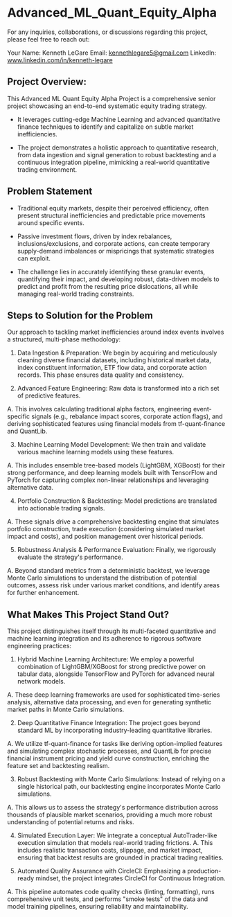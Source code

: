 # Advanced_ML_Quant_Equity_Alpha

For any inquiries, collaborations, or discussions regarding this project, please feel free to reach out:

Your Name: Kenneth LeGare
Email: kennethlegare5@gmail.com
LinkedIn: www.linkedin.com/in/kenneth-legare

## Project Overview:
This Advanced ML Quant Equity Alpha Project is a comprehensive senior project showcasing an end-to-end systematic equity trading strategy. 

- It leverages cutting-edge Machine Learning and advanced quantitative finance techniques to identify and capitalize on subtle market inefficiencies. 

- The project demonstrates a holistic approach to quantitative research, from data ingestion and signal generation to robust backtesting and a continuous integration pipeline, mimicking a real-world quantitative trading environment.

## Problem Statement
- Traditional equity markets, despite their perceived efficiency, often present structural inefficiencies and predictable price movements around specific events. 

- Passive investment flows, driven by index rebalances, inclusions/exclusions, and corporate actions, can create temporary supply-demand imbalances or mispricings that systematic strategies can exploit.

- The challenge lies in accurately identifying these granular events, quantifying their impact, and developing robust, data-driven models to predict and profit from the resulting price dislocations, all while managing real-world trading constraints.

## Steps to Solution for the Problem
Our approach to tackling market inefficiencies around index events involves a structured, multi-phase methodology:

1. Data Ingestion & Preparation: We begin by acquiring and meticulously cleaning diverse financial datasets, including historical market data, index constituent information, ETF flow data, and corporate action records. This phase ensures data quality and consistency.

2. Advanced Feature Engineering: Raw data is transformed into a rich set of predictive features. 

A. This involves calculating traditional alpha factors, engineering event-specific signals (e.g., rebalance impact scores, corporate action flags), and deriving sophisticated features using financial models from tf-quant-finance and QuantLib.

3. Machine Learning Model Development: We then train and validate various machine learning models using these features. 

A. This includes ensemble tree-based models (LightGBM, XGBoost) for their strong performance, and deep learning models built with TensorFlow and PyTorch for capturing complex non-linear relationships and leveraging alternative data.

4. Portfolio Construction & Backtesting: Model predictions are translated into actionable trading signals. 

A. These signals drive a comprehensive backtesting engine that simulates portfolio construction, trade execution (considering simulated market impact and costs), and position management over historical periods.

5. Robustness Analysis & Performance Evaluation: Finally, we rigorously evaluate the strategy's performance. 

A. Beyond standard metrics from a deterministic backtest, we leverage Monte Carlo simulations to understand the distribution of potential outcomes, assess risk under various market conditions, and identify areas for further enhancement.

## What Makes This Project Stand Out?
This project distinguishes itself through its multi-faceted quantitative and machine learning integration and its adherence to rigorous software engineering practices:

1. Hybrid Machine Learning Architecture: We employ a powerful combination of LightGBM/XGBoost for strong predictive power on tabular data, alongside TensorFlow and PyTorch for advanced neural network models. 

A. These deep learning frameworks are used for sophisticated time-series analysis, alternative data processing, and even for generating synthetic market paths in Monte Carlo simulations.

2. Deep Quantitative Finance Integration: The project goes beyond standard ML by incorporating industry-leading quantitative libraries. 

A. We utilize tf-quant-finance for tasks like deriving option-implied features and simulating complex stochastic processes, and QuantLib for precise financial instrument pricing and yield curve construction, enriching the feature set and backtesting realism.

3. Robust Backtesting with Monte Carlo Simulations: Instead of relying on a single historical path, our backtesting engine incorporates Monte Carlo simulations. 

A. This allows us to assess the strategy's performance distribution across thousands of plausible market scenarios, providing a much more robust understanding of potential returns and risks.

4. Simulated Execution Layer: We integrate a conceptual AutoTrader-like execution simulation that models real-world trading frictions. 
A. This includes realistic transaction costs, slippage, and market impact, ensuring that backtest results are grounded in practical trading realities.

5. Automated Quality Assurance with CircleCI: Emphasizing a production-ready mindset, the project integrates CircleCI for Continuous Integration. 

A. This pipeline automates code quality checks (linting, formatting), runs comprehensive unit tests, and performs "smoke tests" of the data and model training pipelines, ensuring reliability and maintainability.